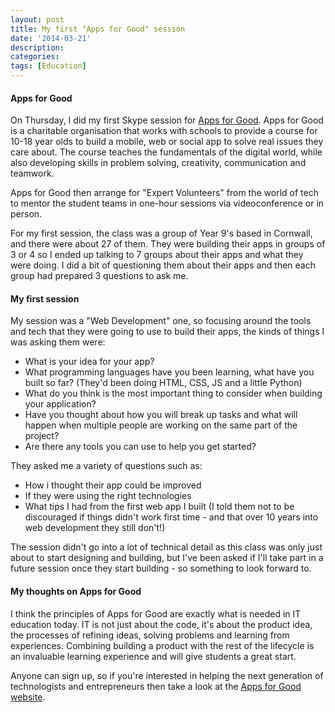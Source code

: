 ```yaml
---
layout: post
title: My first "Apps for Good" session
date: '2014-03-21'
description:
categories:
tags: [Education]
---
```


#### Apps for Good

On Thursday, I did my first Skype session for [Apps for Good](http://www.appsforgood.org/). Apps for Good
is a charitable organisation that works with schools to provide a course for 10-18 year olds to build
a mobile, web or social app to solve real issues they care about. The course teaches the fundamentals of
the digital world, while also developing skills in problem solving, creativity, communication and teamwork.

Apps for Good then arrange for "Expert Volunteers" from the world of tech to mentor the student teams in
one-hour sessions via videoconference or in person.

For my first session, the class was a group of Year 9's based in Cornwall, and there were about 27 of them.
They were building their apps in groups of 3 or 4 so I ended up talking to 7 groups about their apps and
what they were doing. I did a bit of questioning them about their apps and then each group had prepared
3 questions to ask me.

#### My first session

My session was a "Web Development" one, so focusing around the tools and tech that they were going to use
to build their apps, the kinds of things I was asking them were:

* What is your idea for your app?
* What programming languages have you been learning, what have you built so far? (They'd been doing
HTML, CSS, JS and a little Python)
* What do you think is the most important thing to consider when building your application?
* Have you thought about how you will break up tasks and what will happen when multiple people are working
on the same part of the project?
* Are there any tools you can use to help you get started?

They asked me a variety of questions such as:

* How i thought their app could be improved
* If they were using the right technologies
* What tips I had from the first web app I built (I told them not to be discouraged if things didn't work
first time - and that over 10 years into web development they still don't!)

The session didn't go into a lot of technical detail as this class was only just about to start designing and building,
but I've been asked if I'll take part in a future session once they start building - so something to look
forward to.

#### My thoughts on Apps for Good

I think the principles of Apps for Good are exactly what is needed in IT education today. IT is not just about
the code, it's about the product idea, the processes of refining ideas, solving problems and learning from
experiences. Combining building a product with the rest of the lifecycle is an invaluable learning experience
and will give students a great start.

Anyone can sign up, so if you're interested in helping the next generation of technologists and entrepreneurs
then take a look at the [Apps for Good website](http://www.appsforgood.org/public/get-involved/become-an-expert).